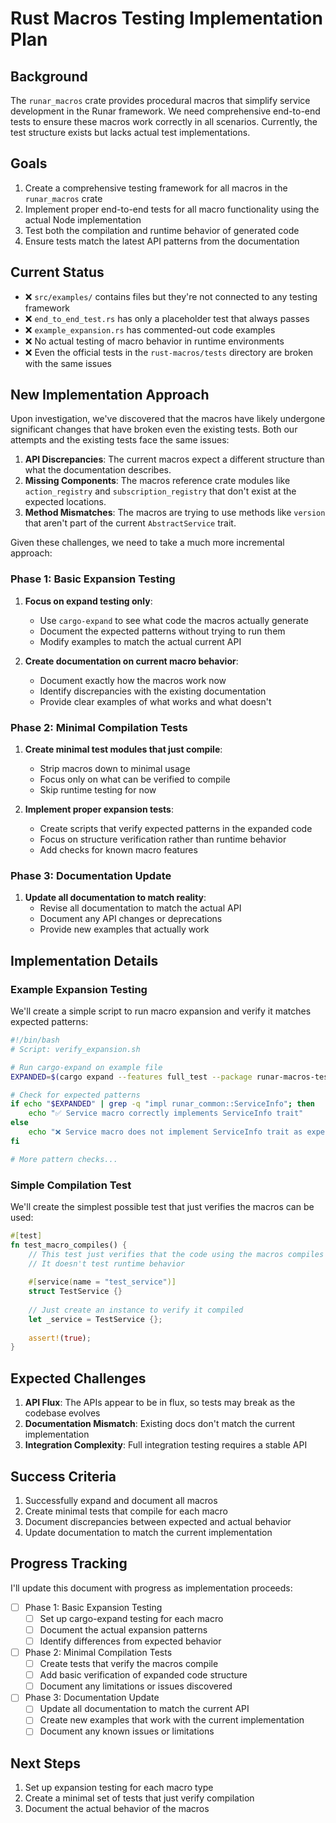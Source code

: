 # Rust Macros Testing Implementation Plan

## Background

The `runar_macros` crate provides procedural macros that simplify service development in the Runar framework. We need comprehensive end-to-end tests to ensure these macros work correctly in all scenarios. Currently, the test structure exists but lacks actual test implementations.

## Goals

1. Create a comprehensive testing framework for all macros in the `runar_macros` crate
2. Implement proper end-to-end tests for all macro functionality using the actual Node implementation
3. Test both the compilation and runtime behavior of generated code
4. Ensure tests match the latest API patterns from the documentation

## Current Status

- ❌ `src/examples/` contains files but they're not connected to any testing framework
- ❌ `end_to_end_test.rs` has only a placeholder test that always passes
- ❌ `example_expansion.rs` has commented-out code examples
- ❌ No actual testing of macro behavior in runtime environments
- ❌ Even the official tests in the `rust-macros/tests` directory are broken with the same issues

## New Implementation Approach

Upon investigation, we've discovered that the macros have likely undergone significant changes that have broken even the existing tests. Both our attempts and the existing tests face the same issues:

1. **API Discrepancies**: The current macros expect a different structure than what the documentation describes.
2. **Missing Components**: The macros reference crate modules like `action_registry` and `subscription_registry` that don't exist at the expected locations.
3. **Method Mismatches**: The macros are trying to use methods like `version` that aren't part of the current `AbstractService` trait.

Given these challenges, we need to take a much more incremental approach:

### Phase 1: Basic Expansion Testing

1. **Focus on expand testing only**:
   - Use `cargo-expand` to see what code the macros actually generate
   - Document the expected patterns without trying to run them
   - Modify examples to match the actual current API

2. **Create documentation on current macro behavior**:
   - Document exactly how the macros work now
   - Identify discrepancies with the existing documentation
   - Provide clear examples of what works and what doesn't

### Phase 2: Minimal Compilation Tests

1. **Create minimal test modules that just compile**:
   - Strip macros down to minimal usage
   - Focus only on what can be verified to compile
   - Skip runtime testing for now

2. **Implement proper expansion tests**:
   - Create scripts that verify expected patterns in the expanded code
   - Focus on structure verification rather than runtime behavior
   - Add checks for known macro features

### Phase 3: Documentation Update

1. **Update all documentation to match reality**:
   - Revise all documentation to match the actual API
   - Document any API changes or deprecations
   - Provide new examples that actually work

## Implementation Details

### Example Expansion Testing

We'll create a simple script to run macro expansion and verify it matches expected patterns:

```bash
#!/bin/bash
# Script: verify_expansion.sh

# Run cargo-expand on example file
EXPANDED=$(cargo expand --features full_test --package runar-macros-tests --file src/examples/service_macro.rs)

# Check for expected patterns
if echo "$EXPANDED" | grep -q "impl runar_common::ServiceInfo"; then
    echo "✅ Service macro correctly implements ServiceInfo trait"
else
    echo "❌ Service macro does not implement ServiceInfo trait as expected"
fi

# More pattern checks...
```

### Simple Compilation Test

We'll create the simplest possible test that just verifies the macros can be used:

```rust
#[test]
fn test_macro_compiles() {
    // This test just verifies that the code using the macros compiles
    // It doesn't test runtime behavior
    
    #[service(name = "test_service")]
    struct TestService {}
    
    // Just create an instance to verify it compiled
    let _service = TestService {};
    
    assert!(true);
}
```

## Expected Challenges

1. **API Flux**: The APIs appear to be in flux, so tests may break as the codebase evolves
2. **Documentation Mismatch**: Existing docs don't match the current implementation
3. **Integration Complexity**: Full integration testing requires a stable API

## Success Criteria

1. Successfully expand and document all macros
2. Create minimal tests that compile for each macro
3. Document discrepancies between expected and actual behavior
4. Update documentation to match the current implementation

## Progress Tracking

I'll update this document with progress as implementation proceeds:

- [ ] Phase 1: Basic Expansion Testing
  - [ ] Set up cargo-expand testing for each macro
  - [ ] Document the actual expansion patterns
  - [ ] Identify differences from expected behavior
  
- [ ] Phase 2: Minimal Compilation Tests
  - [ ] Create tests that verify the macros compile
  - [ ] Add basic verification of expanded code structure
  - [ ] Document any limitations or issues discovered

- [ ] Phase 3: Documentation Update
  - [ ] Update all documentation to match the current API
  - [ ] Create new examples that work with the current implementation
  - [ ] Document any known issues or limitations

## Next Steps

1. Set up expansion testing for each macro type
2. Create a minimal set of tests that just verify compilation
3. Document the actual behavior of the macros 